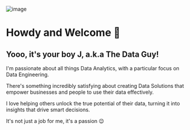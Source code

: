 ![image](https://github.com/jarrydgoss/jarrydgoss/assets/83253712/55c6b883-641a-4bea-883e-b5dcb1d9f2e7)

# Howdy and Welcome 👋 

## Yooo, it's your boy J, a.k.a The Data Guy! 

I'm passionate about all things Data Analytics, with a particular focus on Data Engineering. 

There's something incredibly satisfying about creating Data Solutions that empower businesses and people to use their data effectively. 

I love helping others unlock the true potential of their data, turning it into insights that drive smart decisions. 

It's not just a job for me, it's a passion 😉

